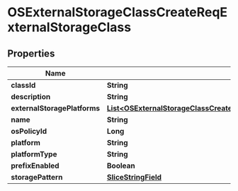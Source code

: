 # OSExternalStorageClassCreateReqExternalStorageClass

## Properties
Name | Type | Description | Notes
------------ | ------------- | ------------- | -------------
**classId** | **String** |  | 
**description** | **String** |  |  [optional]
**externalStoragePlatforms** | [**List&lt;OSExternalStorageClassCreateReqExternalStorageClassExternalStoragePlatformsElt&gt;**](OSExternalStorageClassCreateReqExternalStorageClassExternalStoragePlatformsElt.md) |  | 
**name** | **String** |  | 
**osPolicyId** | **Long** |  | 
**platform** | **String** |  | 
**platformType** | **String** |  | 
**prefixEnabled** | **Boolean** |  |  [optional]
**storagePattern** | [**SliceStringField**](SliceStringField.md) |  |  [optional]
